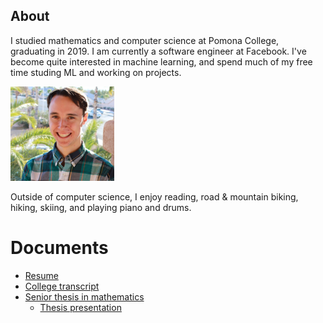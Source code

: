 ## About

I studied mathematics and computer science at Pomona College, graduating in 2019. I am currently a software engineer at Facebook. I've become quite interested in machine learning, and spend much of my free time studing ML and working on projects.

![](/images/bust_small.png)

Outside of computer science, I enjoy reading, road & mountain biking, hiking, skiing, and playing piano and drums.

# Documents

- [Resume](https://vdefont.github.io/images/resume.pdf)
- [College transcript](https://vdefont.github.io/images/transcript.pdf)
- [Senior thesis in mathematics](https://vdefont.github.io/images/thesis.pdf)
  - [Thesis presentation](https://vdefont.github.io/images/thesis_presentation.pdf)
